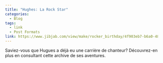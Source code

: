 ```yaml
---
title: "Hughes: La Rock Star"
categories:
  - Blog
tags:
  - link
  - Post Formats
link: https://www.jibjab.com/view/make/rocker_birthday/4f903eb7-b6a0-48f9-8e61-79b151581a6a
---
```


Saviez-vous que Hugues a déjà eu une carrière de chanteur? Découvrez-en plus en consultant cette archive de ses aventures.
